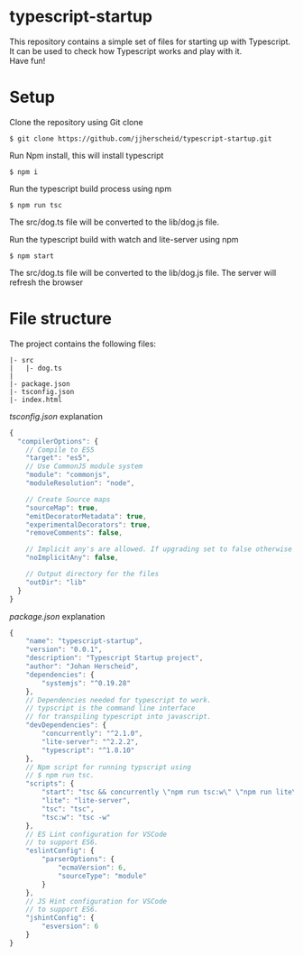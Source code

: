 # typescript-startup

This repository contains a simple set of files for starting up with Typescript.  
It can be used to check how Typescript works and play with it.  
Have fun!

# Setup

Clone the repository using Git clone  
```
$ git clone https://github.com/jjherscheid/typescript-startup.git
```

Run Npm install, this will install typescript 
```
$ npm i
```

Run the typescript build process using npm  
```
$ npm run tsc
```
The src/dog.ts file will be converted to the lib/dog.js file.

Run the typescript build with watch and lite-server using npm  
```
$ npm start
```
The src/dog.ts file will be converted to the lib/dog.js file.
The server will refresh the browser

# File structure

The project contains the following files:

```
|- src 
|   |- dog.ts
|
|- package.json
|- tsconfig.json
|- index.html
```

*tsconfig.json* explanation
```js
{
  "compilerOptions": {
    // Compile to ES5
    "target": "es5",
    // Use CommonJS module system
    "module": "commonjs",
    "moduleResolution": "node",

    // Create Source maps
    "sourceMap": true,
    "emitDecoratorMetadata": true,
    "experimentalDecorators": true,
    "removeComments": false,

    // Implicit any's are allowed. If upgrading set to false otherwise to true
    "noImplicitAny": false,

    // Output directory for the files
    "outDir": "lib"
  }
}

```

*package.json* explanation
```js
{
    "name": "typescript-startup",
    "version": "0.0.1",
    "description": "Typescript Startup project",
    "author": "Johan Herscheid",
    "dependencies": {
        "systemjs": "^0.19.28"
    },
    // Dependencies needed for typescript to work.
    // typscript is the command line interface 
    // for transpiling typescript into javascript.
    "devDependencies": {
        "concurrently": "^2.1.0",
        "lite-server": "^2.2.2",
        "typescript": "^1.8.10"
    },
    // Npm script for running typscript using
    // $ npm run tsc.
    "scripts": {
        "start": "tsc && concurrently \"npm run tsc:w\" \"npm run lite\" ",
        "lite": "lite-server",
        "tsc": "tsc",
        "tsc:w": "tsc -w"
    },    
    // ES Lint configuration for VSCode 
    // to support ES6.
    "eslintConfig": {
        "parserOptions": {
            "ecmaVersion": 6,
            "sourceType": "module"
        }
    },
    // JS Hint configuration for VSCode
    // to support ES6.
    "jshintConfig": {
        "esversion": 6
    }
}
```
